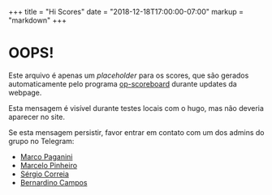 +++
title = "Hi Scores"
date = "2018-12-18T17:00:00-07:00"
markup = "markdown"
+++

# OOPS!

Este arquivo é apenas um _placeholder_ para os scores, que são gerados automaticamente pelo programa
[op-scoreboard](https://github.com/osprogramadores/op-scoreboard) durante updates da webpage.

Esta mensagem é visível durante testes locais com o hugo, mas não deveria aparecer no site.

Se esta mensagem persistir, favor entrar em contato com um dos admins do grupo no Telegram:

* [Marco Paganini](t.me/mpaganini)
* [Marcelo Pinheiro](t.me/mpinheir)
* [Sérgio Correia](t.me/qrwteyrutiyoup)
* [Bernardino Campos](t.me/Bcampos)
